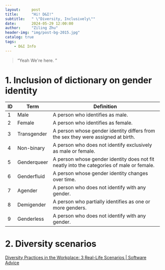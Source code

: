 ```yaml
---
layout:     post
title:      "Hi! D&I!"
subtitle:   " \"Diversity, Inclusively\""
date:       2024-05-29 12:00:00
author:     "Ziling Zhu"
header-img: "img/post-bg-2015.jpg"
catalog: true
tags:
    - D&I Info
---
```


> “Yeah We're here. ”


# 1. Inclusion of dictionary on gender identity

| ID  | Term        | Definition                                                                                |
| --- | ----------- | ----------------------------------------------------------------------------------------- |
| 1   | Male        | A person who identifies as male.                                                          |
| 2   | Female      | A person who identifies as female.                                                        |
| 3   | Transgender | A person whose gender identity differs from the sex they were assigned at birth.          |
| 4   | Non-binary  | A person who does not identify exclusively as male or female.                             |
| 5   | Genderqueer | A person whose gender identity does not fit neatly into the categories of male or female. |
| 6   | Genderfluid | A person whose gender identity changes over time.                                         |
| 7   | Agender     | A person who does not identify with any gender.                                           |
| 8   | Demigender  | A person who partially identifies as one or more genders.                                 |
| 9   | Genderless  | A person who does not identify with any gender.                                           |

# 2. Diversity scenarios
[Diversity Practices in the Workplace: 3 Real-Life Scenarios | Software Advice](https://www.softwareadvice.com/resources/hr-challenges-diversity/#SnippetTab)
